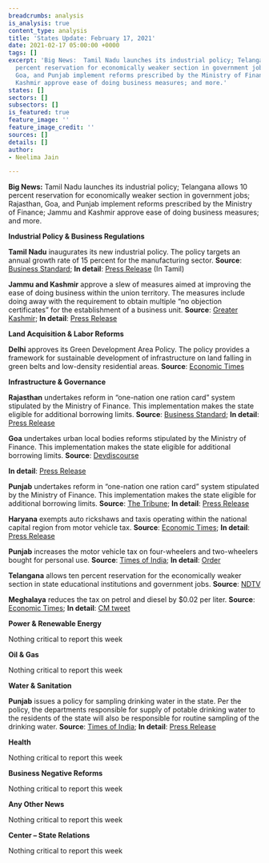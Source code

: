 ```yaml
---
breadcrumbs: analysis
is_analysis: true
content_type: analysis
title: 'States Update: February 17, 2021'
date: 2021-02-17 05:00:00 +0000
tags: []
excerpt: 'Big News:  Tamil Nadu launches its industrial policy; Telangana allows 10
  percent reservation for economically weaker section in government jobs; Rajasthan,
  Goa, and Punjab implement reforms prescribed by the Ministry of Finance; Jammu and
  Kashmir approve ease of doing business measures; and more.'
states: []
sectors: []
subsectors: []
is_featured: true
feature_image: ''
feature_image_credit: ''
sources: []
details: []
author:
- Neelima Jain

---
```

**Big News:** Tamil Nadu launches its industrial policy; Telangana allows 10 percent reservation for economically weaker section in government jobs; Rajasthan, Goa, and Punjab implement reforms prescribed by the Ministry of Finance; Jammu and Kashmir approve ease of doing business measures; and more.

**Industrial Policy & Business Regulations**

**Tamil Nadu** inaugurates its new industrial policy. The policy targets an annual growth rate of 15 percent for the manufacturing sector. **Source**: [Business Standard](https://www.business-standard.com/article/economy-policy/tamil-nadu-announces-new-industrial-policy-targets-rs-10-trn-investments-121021600736_1.html); **In detail**: [Press Release](https://cms.tn.gov.in/sites/default/files/press_release/pr160221_128.pdf) (In Tamil)

**Jammu and Kashmir** approve a slew of measures aimed at improving the ease of doing business within the union territory. The measures include doing away with the requirement to obtain multiple “no objection certificates” for the establishment of a business unit. **Source**: [Greater Kashmir](https://www.greaterkashmir.com/news/latest-news/jk-govt-announces-series-of-measures-for-simplifying-business-establishment-process/); **In detail**: [Press Release](http://new.jkdirinf.in/NewsDescription.aspx?ID=71428)

**Land Acquisition & Labor Reforms**

**Delhi** approves its Green Development Area Policy. The policy provides a framework for sustainable development of infrastructure on land falling in green belts and low-density residential areas. **Source**: [Economic Times](https://realty.economictimes.indiatimes.com/news/industry/dda-approves-draft-green-development-area-policy-for-sustainable-development/80827270)

**Infrastructure & Governance**

**Rajasthan** undertakes reform in “one-nation one ration card” system stipulated by the Ministry of Finance. This implementation makes the state eligible for additional borrowing limits. **Source**: [Business Standard](https://www.business-standard.com/article/economy-policy/finmin-permits-rs-2-731-crore-add-l-borrowing-by-rajasthan-post-reforms-121020901587_1.html); **In detail**: [Press Release](https://pib.gov.in/Pressreleaseshare.aspx?PRID=1696493)

**Goa** undertakes urban local bodies reforms stipulated by the Ministry of Finance. This implementation makes the state eligible for additional borrowing limits. **Source**: [Devdiscourse](https://www.devdiscourse.com/article/education/1445043-goa-becomes-6thstate-to-successfully-undertake-urban-local-bodies-reforms)

**In detail**: [Press Release](https://pib.gov.in/Pressreleaseshare.aspx?PRID=1697062)

**Punjab** undertakes reform in “one-nation one ration card” system stipulated by the Ministry of Finance. This implementation makes the state eligible for additional borrowing limits. **Source**: [The Tribune](https://www.tribuneindia.com/news/punjab/punjab-becomes-13th%C2%A0state-to-successfully-complete-one-nation-one-ration-card-reform-211968); **In detail**: [Press Release](https://pib.gov.in/PressReleasePage.aspx?PRID=1697633)

**Haryana** exempts auto rickshaws and taxis operating within the national capital region from motor vehicle tax. **Source**: [Economic Times](https://economictimes.indiatimes.com/news/economy/policy/haryana-government-grants-exemption-in-motor-vehicle-tax-to-autos-taxis-operating-within-delhi-ncr/articleshow/80789585.cms); **In detail**: [Press Release](https://prharyana.gov.in/en/haryana-government-has-decided-to-grant-exemption-in-motor-vehicle-tax-to-auto-rickshawstaxis)

**Punjab** increases the motor vehicle tax on four-wheelers and two-wheelers bought for personal use. **Source**: [Times of India](https://timesofindia.indiatimes.com/city/chandigarh/punjab-increases-motor-vehicle-tax-on-personal-vehicles/articleshow/80888381.cms); **In detail**: [Order](https://olps.punjabtransport.org/Tax%20Amendment%20dated%2012%20Feb%202021.pdf)

**Telangana** allows ten percent reservation for the economically weaker section in state educational institutions and government jobs. **Source**: [NDTV](https://www.ndtv.com/india-news/telangana-issues-order-for-10-per-cent-quota-for-economically-weaker-sections-2366152)

**Meghalaya** reduces the tax on petrol and diesel by $0.02 per liter. **Source**: [Economic Times](https://energy.economictimes.indiatimes.com/news/oil-and-gas/meghalaya-govt-to-reduce-tax-on-petrol-diesel-by-rs-2-per-litre-cm/80746260); **In detail**: [CM tweet](https://twitter.com/SangmaConrad/status/1358413075347480578)

**Power & Renewable Energy**

Nothing critical to report this week

**Oil & Gas**

Nothing critical to report this week

**Water & Sanitation**

**Punjab** issues a policy for sampling drinking water in the state. Per the policy, the departments responsible for supply of potable drinking water to the residents of the state will also be responsible for routine sampling of the drinking water. **Source**: [Times of India](https://timesofindia.indiatimes.com/city/chandigarh/punjab-frames-policy-for-sampling-of-drinking-water/articleshow/80790497.cms); **In detail**: [Press Release](http://www.diprpunjab.gov.in/?q=content/punjab-govt-issues-comprehensive-policy-routine-water-sampling-outbreaks-water-borne)

**Health**

Nothing critical to report this week

**Business Negative Reforms**

Nothing critical to report this week

**Any Other News**

Nothing critical to report this week

**Center – State Relations**

Nothing critical to report this week